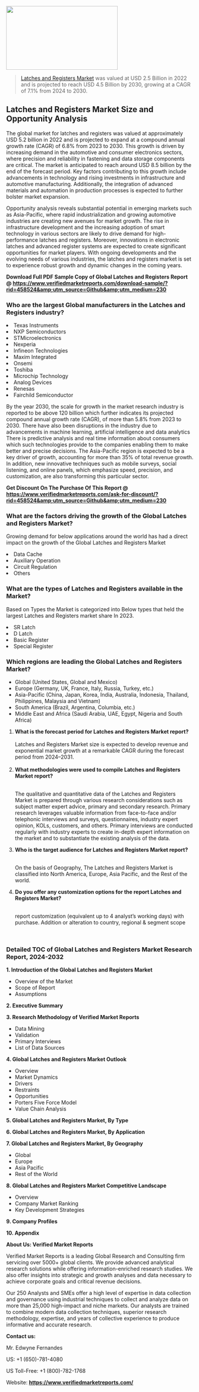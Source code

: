 <img src="https://ffe5etoiles.com/wp-content/uploads/2024/12/MST1-300x171.png" alt="" width="300" height="171" class="alignnone size-medium wp-image-20088" /><blockquote><p><p><a href="https://www.verifiedmarketreports.com/download-sample/?rid=458524&utm_source=Github&utm_medium=230" target="_blank">Latches and Registers Market</a> was valued at USD 2.5 Billion in 2022 and is projected to reach USD 4.5 Billion by 2030, growing at a CAGR of 7.1% from 2024 to 2030.</p></blockquote><p><h2>Latches and Registers Market Size and Opportunity Analysis</h2><p>The global market for latches and registers was valued at approximately USD 5.2 billion in 2022 and is projected to expand at a compound annual growth rate (CAGR) of 6.8% from 2023 to 2030. This growth is driven by increasing demand in the automotive and consumer electronics sectors, where precision and reliability in fastening and data storage components are critical. The market is anticipated to reach around USD 8.5 billion by the end of the forecast period. Key factors contributing to this growth include advancements in technology and rising investments in infrastructure and automotive manufacturing. Additionally, the integration of advanced materials and automation in production processes is expected to further bolster market expansion.</p><p>Opportunity analysis reveals substantial potential in emerging markets such as Asia-Pacific, where rapid industrialization and growing automotive industries are creating new avenues for market growth. The rise in infrastructure development and the increasing adoption of smart technology in various sectors are likely to drive demand for high-performance latches and registers. Moreover, innovations in electronic latches and advanced register systems are expected to create significant opportunities for market players. With ongoing developments and the evolving needs of various industries, the latches and registers market is set to experience robust growth and dynamic changes in the coming years.</p></p><p class=""><strong>Download Full PDF Sample Copy of Global Latches and Registers Report @ <a href="https://www.verifiedmarketreports.com/download-sample/?rid=458524&amp;utm_source=Github&amp;utm_medium=230" target="_blank">https://www.verifiedmarketreports.com/download-sample/?rid=458524&amp;utm_source=Github&amp;utm_medium=230</a></strong></p><h3 id="" class="">Who are the largest Global manufacturers in the Latches and Registers industry?</h3><p><li>Texas Instruments</li><li> NXP Semiconductors</li><li> STMicroelectronics</li><li> Nexperia</li><li> Infineon Technologies</li><li> Maxim Integrated</li><li> Onsemi</li><li> Toshiba</li><li> Microchip Technology</li><li> Analog Devices</li><li> Renesas</li><li> Fairchild Semiconductor</li></p><div class=""><div class="" dir="" data-message-author-role="" data-message-id="" data-message-model-slug=""><div class=""><div class=""><div class=""><div class="" dir="" data-message-author-role="" data-message-id="" data-message-model-slug=""><div class=""><div class=""><p>By the year 2030, the scale for growth in the market research industry is reported to be above 120 billion which further indicates its projected compound annual growth rate (CAGR), of more than 5.8% from 2023 to 2030. There have also been disruptions in the industry due to advancements in machine learning, artificial intelligence and data analytics There is predictive analysis and real time information about consumers which such technologies provide to the companies enabling them to make better and precise decisions. The Asia-Pacific region is expected to be a key driver of growth, accounting for more than 35% of total revenue growth. In addition, new innovative techniques such as mobile surveys, social listening, and online panels, which emphasize speed, precision, and customization, are also transforming this particular sector.</p><p><strong>Get Discount On The Purchase Of This Report @&nbsp; <a href="https://www.verifiedmarketreports.com/ask-for-discount/?rid=458524&amp;utm_source=Github&amp;utm_medium=230" target="_blank">https://www.verifiedmarketreports.com/ask-for-discount/?rid=458524&amp;utm_source=Github&amp;utm_medium=230</a></strong></p></div></div></div></div></div></div></div></div><h3 id="" class="">What are the factors driving the growth of the Global Latches and Registers Market?</h3><p id="" class="">Growing demand for below applications around the world has had a direct impact on the growth of the Global Latches and Registers Market</p><p id="" class=""><li>Data Cache</li><li> Auxiliary Operation</li><li> Circuit Regulation</li><li> Others</li></p><h3 id="" class="">What are the types of Latches and Registers available in the Market?</h3><p id="" class="">Based on Types the Market is categorized into Below types that held the largest Latches and Registers market share In 2023.</p><p id="" class=""><li>SR Latch</li><li> D Latch</li><li> Basic Register</li><li> Special Register</li></p><h3 id="" class="">Which regions are leading the Global Latches and Registers Market?</h3><ul><li>Global (United States, Global and Mexico)</li><li>Europe (Germany, UK, France, Italy, Russia, Turkey, etc.)</li><li>Asia-Pacific (China, Japan, Korea, India, Australia, Indonesia, Thailand, Philippines, Malaysia and Vietnam)</li><li>South America (Brazil, Argentina, Columbia, etc.)</li><li>Middle East and Africa (Saudi Arabia, UAE, Egypt, Nigeria and South Africa)</li></ul><p><ol><li><strong>What is the forecast period for Latches and Registers Market report?<br /></strong><br /><span data-sheets-root="1" data-sheets-value="{&quot;1&quot;:2,&quot;2&quot;:&quot;XXXX size is expected to develop revenue and exponential market growth at a remarkable CAGR during the forecast period from 2024&ndash;2030.&quot;}" data-sheets-userformat="{&quot;2&quot;:12674,&quot;4&quot;:{&quot;1&quot;:2,&quot;2&quot;:16776960},&quot;10&quot;:2,&quot;11&quot;:0,&quot;15&quot;:&quot;Arial&quot;,&quot;16&quot;:12}">Latches and Registers Market size is expected to develop revenue and exponential market growth at a remarkable CAGR during the forecast period from 2024&ndash;2031.</span><br /><br /></li><li><strong>What methodologies were used to compile Latches and Registers Market report?<br /><br /></strong><p>The qualitative and quantitative data of the&nbsp;Latches and Registers Market is prepared through various research considerations such as subject matter expert advice, primary and secondary research. Primary research leverages valuable information from face-to-face and/or telephonic interviews and surveys, questionnaires, industry expert opinion, KOLs, customers, and others. Primary interviews are conducted regularly with industry experts to create in-depth expert information on the market and to substantiate the existing analysis of the data.&nbsp;</p></li><li><strong>Who is the target audience for Latches and Registers Market report?<br /><br /></strong><p>On the basis of Geography, The&nbsp;Latches and Registers Market is classified into North America, Europe, Asia Pacific, and the Rest of the world.</p></li><li><strong>Do you offer any customization options for the report Latches and Registers Market?<br /><br /></strong><p>report customization (equivalent up to 4 analyst&rsquo;s working days) with purchase. Addition or alteration to country, regional &amp; segment scope</p><p>&nbsp;</p></li></ol></p><h3 id="" class="">Detailed TOC of Global Latches and Registers Market Research Report, 2024-2032</h3><p id="" class=""><strong>1. Introduction of the Global Latches and Registers Market</strong></p><ul><li>Overview of the Market</li><li>Scope of Report</li><li>Assumptions</li></ul><p id="" class=""><strong>2. Executive Summary</strong></p><p id="" class=""><strong>3. Research Methodology of&nbsp;Verified Market Reports</strong></p><ul><li>Data Mining</li><li>Validation</li><li>Primary Interviews</li><li>List of Data Sources</li></ul><p id="" class=""><strong>4. Global Latches and Registers Market Outlook</strong></p><ul><li>Overview</li><li>Market Dynamics</li><li>Drivers</li><li>Restraints</li><li>Opportunities</li><li>Porters Five Force Model</li><li>Value Chain Analysis</li></ul><p id="" class=""><strong>5. Global Latches and Registers Market, By&nbsp;Type</strong></p><p id="" class=""><strong>6. Global Latches and Registers Market, By Application</strong></p><p id="" class=""><strong>7. Global Latches and Registers Market, By Geography</strong></p><ul><li>Global</li><li>Europe</li><li>Asia Pacific</li><li>Rest of the World</li></ul><p id="" class=""><strong>8. Global Latches and Registers Market Competitive Landscape</strong></p><ul><li>Overview</li><li>Company Market Ranking</li><li>Key Development Strategies</li></ul><p id="" class=""><strong>9. Company Profiles</strong></p><p id="" class=""><strong>10. Appendix</strong></p><p id="" class=""><strong>About Us: Verified Market Reports</strong></p><p id="" class="">Verified Market Reports is a leading Global Research and Consulting firm servicing over 5000+ global clients. We provide advanced analytical research solutions while offering information-enriched research studies. We also offer insights into strategic and growth analyses and data necessary to achieve corporate goals and critical revenue decisions.</p><p id="" class="">Our 250 Analysts and SMEs offer a high level of expertise in data collection and governance using industrial techniques to collect and analyze data on more than 25,000 high-impact and niche markets. Our analysts are trained to combine modern data collection techniques, superior research methodology, expertise, and years of collective experience to produce informative and accurate research.</p><p id="" class=""><strong>Contact us:</strong></p><p id="" class="">Mr. Edwyne Fernandes</p><p id="" class="">US: +1 (650)-781-4080</p><p id="" class="">US Toll-Free: +1 (800)-782-1768</p><p id="" class="">Website: <a target="" data-test-app-aware-link=""><strong>https://www.verifiedmarketreports.com/</strong></a></p>
